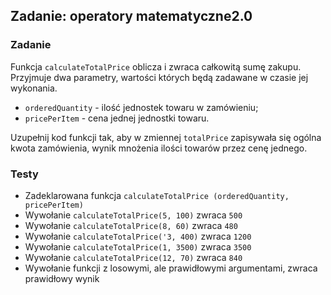 ## Zadanie: operatory matematyczne2.0 

<h3 class="task">Zadanie</h3> 

Funkcja `calculateTotalPrice` oblicza i zwraca całkowitą sumę zakupu. Przyjmuje dwa parametry, wartości których będą zadawane w czasie jej wykonania.

- `orderedQuantity` - ilość jednostek towaru w zamówieniu;
- `pricePerItem` - cena jednej jednostki towaru.

Uzupełnij kod funkcji tak, aby w zmiennej `totalPrice` zapisywała się ogólna kwota zamówienia, wynik mnożenia ilości towarów przez cenę jednego.

<h3 class="test">Testy</h3> 

- Zadeklarowana funkcja `calculateTotalPrice (orderedQuantity, pricePerItem)` 
- Wywołanie `calculateTotalPrice(5, 100)` zwraca `500`  
- Wywołanie `calculateTotalPrice(8, 60)` zwraca `480`
- Wywołanie `calculateTotalPrice('3, 400)` zwraca `1200`
- Wywołanie `calculateTotalPrice(1, 3500)` zwraca `3500`
- Wywołanie `calculateTotalPrice(12, 70)` zwraca `840`
- Wywołanie funkcji z losowymi, ale prawidłowymi argumentami, zwraca prawidłowy wynik